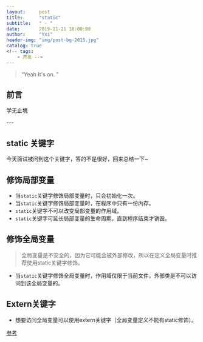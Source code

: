 ```yaml
---
layout:     post
title:      "static"
subtitle:   " - "
date:       2019-11-21 18:00:00
author:     "Yxi"
header-img: "img/post-bg-2015.jpg"
catalog: true
<!-- tags:
    - 开发 -->
---
```


> “Yeah It's on. ”


## 前言
学无止境

<p id = "build"></p>
---

## static 关键字
今天面试被问到这个关键字，答的不是很好，回来总结一下~

## 修饰局部变量
- 当`static`关键字修饰局部变量时，只会初始化一次。
- 当`static`关键字修饰局部变量时，在程序中只有一份内存。
- `static`关键字不可以改变局部变量的作用域。
- `static`关键字可延长局部变量的生命周期，直到程序结束才销毁。

## 修饰全局变量
>
>全局变量是不安全的，因为它可能会被外部修改，所以在定义全局变量时推荐使用static关键字修饰。

- 当`static`关键字修饰全局变量时，作用域仅限于当前文件，外部类是不可以访问到该全局变量的。


## Extern关键字
- 想要访问全局变量可以使用extern关键字（全局变量定义不能有static修饰）。


[参考](https://www.jianshu.com/p/9c09989b6862)

